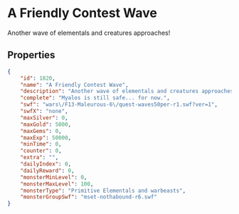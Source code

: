 # A Friendly Contest Wave

Another wave of elementals and creatures approaches!

## Properties

```json
{
    "id": 1820,
    "name": "A Friendly Contest Wave",
    "description": "Another wave of elementals and creatures approaches!",
    "complete": "Myalos is still safe... for now.",
    "swf": "wars\/F13-Maleurous-6\/quest-waves50per-r1.swf?ver=1",
    "swfX": "none",
    "maxSilver": 0,
    "maxGold": 5000,
    "maxGems": 0,
    "maxExp": 50000,
    "minTime": 0,
    "counter": 0,
    "extra": "",
    "dailyIndex": 0,
    "dailyReward": 0,
    "monsterMinLevel": 0,
    "monsterMaxLevel": 100,
    "monsterType": "Primitive Elementals and warbeasts",
    "monsterGroupSwf": "mset-nothabound-r6.swf"
}
```

